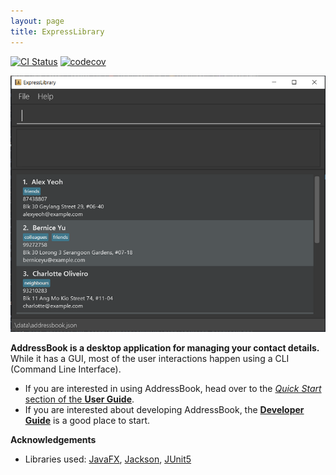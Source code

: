 ```yaml
---
layout: page
title: ExpressLibrary
---
```


[![CI Status](https://github.com/AY2223S2-CS2103T-T12-3/tp/workflows/Java%20CI/badge.svg)](https://github.com/AY2223S2-CS2103T-T12-3/tp/actions)
[![codecov](https://codecov.io/AY2223S2-CS2103T-T12-3/tp/branch/master/graph/badge.svg)](https://codecov.io/gh/AY2223S2-CS2103T-T12-3/tp)

![Ui](images/Ui.png)

**AddressBook is a desktop application for managing your contact details.** While it has a GUI, most of the user interactions happen using a CLI (Command Line Interface).

* If you are interested in using AddressBook, head over to the [_Quick Start_ section of the **User Guide**](UserGuide.html#quick-start).
* If you are interested about developing AddressBook, the [**Developer Guide**](DeveloperGuide.html) is a good place to start.


**Acknowledgements**

* Libraries used: [JavaFX](https://openjfx.io/), [Jackson](https://github.com/FasterXML/jackson), [JUnit5](https://github.com/junit-team/junit5)
